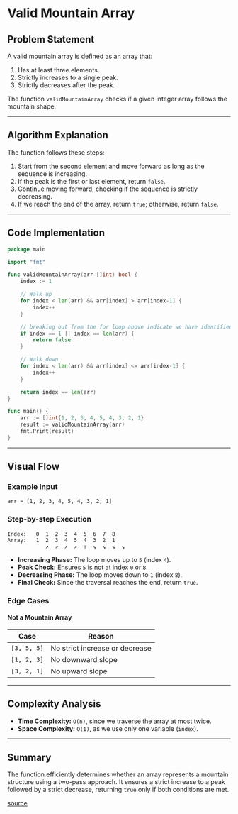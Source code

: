# Valid Mountain Array

## Problem Statement
A valid mountain array is defined as an array that:
1. Has at least three elements.
2. Strictly increases to a single peak.
3. Strictly decreases after the peak.

The function `validMountainArray` checks if a given integer array follows the mountain shape.

---

## Algorithm Explanation

The function follows these steps:

1. Start from the second element and move forward as long as the sequence is increasing.
2. If the peak is the first or last element, return `false`.
3. Continue moving forward, checking if the sequence is strictly decreasing.
4. If we reach the end of the array, return `true`; otherwise, return `false`.

---

## Code Implementation
```go
package main

import "fmt"

func validMountainArray(arr []int) bool {
	index := 1

	// Walk up
	for index < len(arr) && arr[index] > arr[index-1] {
		index++
	}

	// breaking out from the for loop above indicate we have identified our peak and hence the Peak can't be the first or last element in the array thereby we return false
	if index == 1 || index == len(arr) {
		return false
	}

	// Walk down
	for index < len(arr) && arr[index] <= arr[index-1] {
		index++  
	}

	return index == len(arr)
}

func main() {
	arr := []int{1, 2, 3, 4, 5, 4, 3, 2, 1}
	result := validMountainArray(arr)
	fmt.Print(result)
}
```

---

## Visual Flow

### Example Input
`arr = [1, 2, 3, 4, 5, 4, 3, 2, 1]`

### Step-by-step Execution
```
Index:   0  1  2  3  4  5  6  7  8
Array:   1  2  3  4  5  4  3  2  1
            ↗  ↗  ↗  ↗  ↑  ↘  ↘  ↘  ↘
```
- **Increasing Phase:** The loop moves up to `5` (index `4`).
- **Peak Check:** Ensures `5` is not at index `0` or `8`.
- **Decreasing Phase:** The loop moves down to `1` (index `8`).
- **Final Check:** Since the traversal reaches the end, return `true`.

### Edge Cases
#### **Not a Mountain Array**
| Case | Reason |
|------|--------|
| `[3, 5, 5]` | No strict increase or decrease |
| `[1, 2, 3]` | No downward slope |
| `[3, 2, 1]` | No upward slope |

---

## Complexity Analysis
- **Time Complexity:** `O(n)`, since we traverse the array at most twice.
- **Space Complexity:** `O(1)`, as we use only one variable (`index`).

---

## Summary
The function efficiently determines whether an array represents a mountain structure using a two-pass approach. It ensures a strict increase to a peak followed by a strict decrease, returning `true` only if both conditions are met.


[source](https://leetcode.com/problems/valid-mountain-array)
